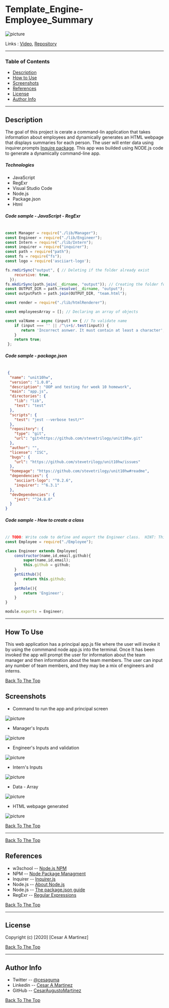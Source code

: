 # Template_Engine-Employee_Summary

![picture](/assets/images/videoApp.gif)

Links : [Video](https://cesaraugustomartinez.github.io/Template_Engine-Employee_Summary/video.html), [Repository](https://github.com/CesarAugustoMartinez/Template_Engine-Employee_Summary)

---

### Table of Contents

- [Description](#description)
- [How to Use](#how-to-use)
- [Screenshots](#screenshots)
- [References](#references)
- [License](#license)
- [Author Info](#author-info)

---

## Description

The goal of this project is cerate a command-lin application that takes information about employees and dynamically generates an HTML webpage that displays summaries for each person. The user will enter data using inquirer.prompts [Inquire package](https://www.npmjs.com/package/inquirer). This app was builded using NODE.js code to generate a dynamically command-line app. 

##### Technologies

- JavaScript
- RegExr
- Visual Studio Code
- Node.js
- Package.json
- Html

##### Code sample - JavaScript - RegExr
#

```js
const Manager = require("./lib/Manager");
const Engineer = require("./lib/Engineer");
const Intern = require("./lib/Intern");
const inquirer = require("inquirer");
const path = require("path");
const fs = require("fs");
const logo = require('asciiart-logo');

fs.rmdirSync("output", { // Deleting if the folder already exist
    recursive: true, 
  }); 
fs.mkdirSync(path.join(__dirname, "output")); // Creating the folder for html file
const OUTPUT_DIR = path.resolve(__dirname, "output");
const outputPath = path.join(OUTPUT_DIR, "team.html");

const render = require("./lib/htmlRenderer");

const employeesArray = []; // Declaring an array of objects

const valName = async (input) => { // To validate name
    if (input === '' || /^\s+$/.test(input)) {
       return 'Incorrect asnwer. It must contain at least a character';
    }
    return true;
 };

```
##### Code sample - package.json
#
```json
 {
  "name": "unit10hw",
  "version": "1.0.0",
  "description": "OOP and testing for week 10 homework",
  "main": "app.js",
  "directories": {
    "lib": "lib",
    "test": "test"
  },
  "scripts": {
    "test": "jest --verbose test/*"
  },
  "repository": {
    "type": "git",
    "url": "git+https://github.com/stevetrilogy/unit10hw.git"
  },
  "author": "",
  "license": "ISC",
  "bugs": {
    "url": "https://github.com/stevetrilogy/unit10hw/issues"
  },
  "homepage": "https://github.com/stevetrilogy/unit10hw#readme",
  "dependencies": {
    "asciiart-logo": "^0.2.6",
    "inquirer": "^6.3.1"
  },
  "devDependencies": {
    "jest": "^24.8.0"
  }
}

```

##### Code sample - How to create a class
#
```js
// TODO: Write code to define and export the Engineer class.  HINT: This class should inherit from Employee.
const Employee = require("./Employee");

class Engineer extends Employee{
    constructor(name,id,email,github){
        super(name,id,email);
        this.github = github;        
    }
    getGithub(){
        return this.github;
    }
    getRole(){
        return 'Engineer';
    }
} 

module.exports = Engineer;

```
---

## How To Use

This web application has a principal app.js file where the user will invoke it by using the commmand node app.js into the terminal. Once It has been invoked the app will prompt the user for information about the team manager and then information about the team members. The user can input any number of team members, and they may be a mix of engineers and interns.

[Back To The Top](#Template_Engine-Employee_Summary)
 
## Screenshots

- Command to run the app and principal screen

![picture](assets/images/appStart.png)

- Manager's Inputs 

![picture](assets/images/manager.png)

- Engineer's Inputs and validation

![picture](assets/images/valEmail.png)

- Intern's Inputs

![picture](assets/images/intern.png)

- Data - Array

![picture](assets/images/array.png)

- HTML webpage generated

![picture](assets/images/htmlPage.png)

[Back To The Top](#Template_Engine-Employee_Summary)

---

[Back To The Top](#Template_Engine-Employee_Summary)

## References

- w3school -- [Node.js NPM](https://www.w3schools.com/nodejs/nodejs_npm.asp)
- NPM -- [Node Package Managment](https://www.npmjs.com/)
- Inquirer -- [Inquirer.js](https://www.npmjs.com/package/inquirer)
- Node.js -- [About Node.js](https://nodejs.org/en/)
- Node.js -- [The package.json guide](https://nodejs.dev/learn/the-package-json-guide)
- RegExr -- [Regular Expressions](https://regexr.com/)


[Back To The Top](#Template_Engine-Employee_Summary)

---

## License

Copyright (c) [2020] [Cesar A Martinez]

[Back To The Top](#Template_Engine-Employee_Summary)

---

## Author Info

- Twitter -- [@cesaguma](https://twitter.com/cesaguma)
- Linkedin -- [Cesar A Martinez](https://www.linkedin.com/in/cesar-augusto-martinez-auquilla-03934a16b/)
- GitHub -- [CesarAugustoMartinez](https://github.com/CesarAugustoMartinez)

[Back To The Top](#Template_Engine-Employee_Summary)
